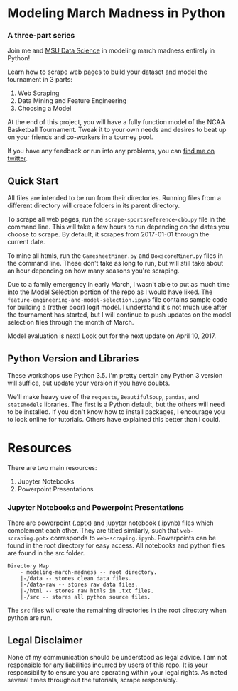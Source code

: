 # Modeling March Madness in Python
### A three-part series

Join me and [MSU Data Science](http://msudatascience.com/) in modeling march madness entirely in Python!

Learn how to scrape web pages to build your dataset and model the tournament in 3 parts:

1. Web Scraping  
2. Data Mining and Feature Engineering  
3. Choosing a Model  

At the end of this project, you will have a fully function model of the NCAA Basketball Tournament. Tweak it to your own needs and desires to beat up on your friends and co-workers in a tourney pool. 

If you have any feedback or run into any problems, you can [find me on twitter](twitter.com/vogt4nick).

## Quick Start

All files are intended to be run from their directories. Running files from a different directory will create folders in its parent directory. 

To scrape all web pages, run the `scrape-sportsreference-cbb.py` file in the command line. This will take a few hours to run depending on the dates you choose to scrape. By default, it scrapes from 2017-01-01 through the current date. 

To mine all htmls, run the `GamesheetMiner.py` and `BoxscoreMiner.py` files in the command line. These don't take as long to run, but will still take about an hour depending on how many seasons you're scraping. 

Due to a family emergency in early March, I wasn't able to put as much time into the Model Selection portion of the repo as I would have liked. The `feature-engineering-and-model-selection.ipynb` file contains sample code for building a (rather poor) logit model. I understand it's not much use after the tournament has started, but I will continue to push updates on the model selection files through the month of March. 

Model evaluation is next! Look out for the next update on April 10, 2017.

## Python Version and Libraries

These workshops use Python 3.5. I'm pretty certain any Python 3 version will suffice, but update your version if you have doubts. 

We'll make heavy use of the `requests`, `BeautifulSoup`, `pandas`, and `statsmodels` libraries. The first is a Python default, but the others will need to be installed. If you don't know how to install packages, I encourage you to look online for tutorials. Others have explained this better than I could. 

# Resources

There are two main resources:

1. Jupyter Notebooks  
2. Powerpoint Presentations

### Jupyter Notebooks and Powerpoint Presentations

There are powerpoint (.pptx) and jupyter notebook (.ipynb) files which complement each other. They are titled similarly, such that `web-scraping.pptx` corresponds to `web-scraping.ipynb`. Powerpoints can be found in the root directory for easy access. All notebooks and python files are found in the src folder. 

```
Directory Map
    - modeling-march-madness -- root directory.  
    |-/data -- stores clean data files.  
    |-/data-raw -- stores raw data files.  
    |-/html -- stores raw htmls in .txt files.  
    |-/src -- stores all python source files.  
```

The `src` files wil create the remaining directories in the root directory when python are run. 

## Legal Disclaimer

None of my communication should be understood as legal advice. I am not responsible for any liabilities incurred by users of this repo. It is your responsibility to ensure you are operating within your legal rights. As noted several times throughout the tutorials, scrape responsibly.
